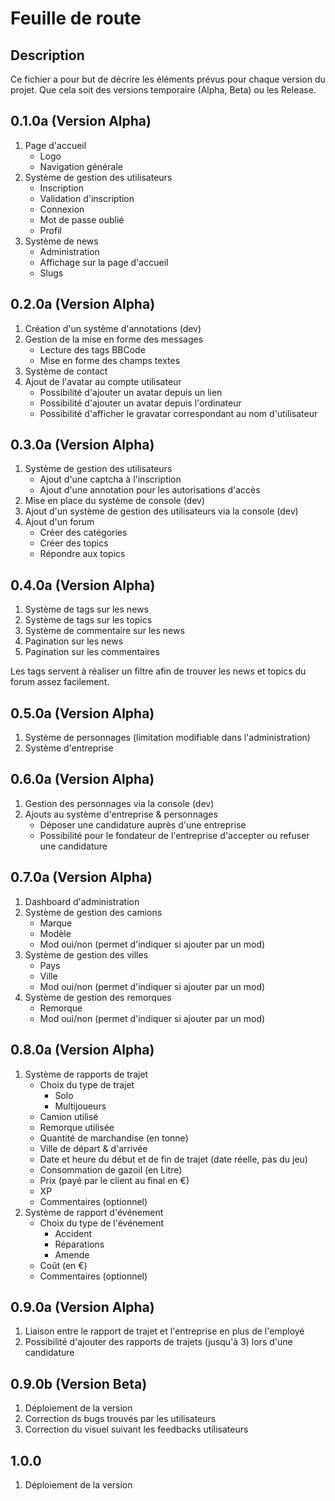 # Feuille de route

## Description

Ce fichier a pour but de décrire les éléments prévus pour chaque version du projet.
Que cela soit des versions temporaire (Alpha, Beta) ou les Release.

## 0.1.0a (Version Alpha)

1. Page d'accueil
    * Logo
    * Navigation générale
2. Système de gestion des utilisateurs
    * Inscription
    * Validation d'inscription
    * Connexion
    * Mot de passe oublié
    * Profil
3. Système de news
    * Administration
    * Affichage sur la page d'accueil
    * Slugs
    
## 0.2.0a (Version Alpha)
1. Création d'un système d'annotations (dev)
1. Gestion de la mise en forme des messages
    * Lecture des tags BBCode
    * Mise en forme des champs textes
2. Système de contact
3. Ajout de l'avatar au compte utilisateur
    * Possibilité d'ajouter un avatar depuis un lien
    * Possibilité d'ajouter un avatar depuis l'ordinateur
    * Possibilité d'afficher le gravatar correspondant au nom d'utilisateur

## 0.3.0a (Version Alpha)
1. Système de gestion des utilisateurs
    * Ajout d'une captcha à l'inscription
    * Ajout d'une annotation pour les autorisations d'accès
2. Mise en place du système de console (dev)
3. Ajout d'un système de gestion des utilisateurs via la console (dev)
4. Ajout d'un forum
     * Créer des catégories
     * Créer des topics
     * Répondre aux topics

## 0.4.0a (Version Alpha)
1. Système de tags sur les news
2. Système de tags sur les topics
3. Système de commentaire sur les news
4. Pagination sur les news
5. Pagination sur les commentaires

Les tags servent à réaliser un filtre afin de trouver
les news et topics du forum assez facilement.

## 0.5.0a (Version Alpha)
1. Système de personnages (limitation modifiable dans l'administration)
2. Système d'entreprise

## 0.6.0a (Version Alpha)
1. Gestion des personnages via la console (dev)
2. Ajouts au système d'entreprise & personnages
    * Déposer une candidature auprès d'une entreprise
    * Possibilité pour le fondateur de l'entreprise d'accepter ou refuser une candidature

## 0.7.0a (Version Alpha)
1. Dashboard d'administration
2. Système de gestion des camions
    * Marque
    * Modèle
    * Mod oui/non (permet d'indiquer si ajouter par un mod)
3. Système de gestion des villes
    * Pays
    * Ville
    * Mod oui/non (permet d'indiquer si ajouter par un mod)
4. Système de gestion des remorques
    * Remorque
    * Mod oui/non (permet d'indiquer si ajouter par un mod)

## 0.8.0a (Version Alpha)
1. Système de rapports de trajet
    * Choix du type de trajet
        * Solo
        * Multijoueurs
    * Camion utilisé
    * Remorque utilisée
    * Quantité de marchandise (en tonne)
    * Ville de départ & d'arrivée
    * Date et heure du début et de fin de trajet (date réelle, pas du jeu)
    * Consommation de gazoil (en Litre)
    * Prix (payé par le client au final en  €)
    * XP
    * Commentaires (optionnel)
2. Système de rapport d'événement
    * Choix du type de l'événement
        * Accident
        * Réparations
        * Amende
    * Coût (en €)
    * Commentaires (optionnel)

## 0.9.0a (Version Alpha)
1. Liaison entre le rapport de trajet et l'entreprise en plus de l'employé
2. Possibilité d'ajouter des rapports de trajets (jusqu'à 3)
lors d'une candidature

## 0.9.0b (Version Beta)
1. Déploiement de la version
2. Correction ds bugs trouvés par les utilisateurs
3. Correction du visuel suivant les feedbacks utilisateurs

## 1.0.0
1. Déploiement de la version
